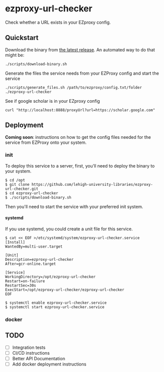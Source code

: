 # ezproxy-url-checker

Check whether a URL exists in your EZproxy config.

## Quickstart

Download the binary from [the latest release](https://github.com/lehigh-university-libraries/ezproxy-url-checker/releases/latest). An automated way to do that might be:

```
./scripts/download-binary.sh
```

Generate the files the service needs from your EZProxy config and start the service

```
./scripts/generate_files.sh /path/to/ezproxy/config.txt/folder
./ezproxy-url-checker
```

See if google scholar is in your EZproxy config

```
curl "http://localhost:8888/proxyUrl?url=https://scholar.google.com"
```


## Deployment

**Coming soon**: instructions on how to get the config files needed for the service from EZProxy onto your system.

### init

To deploy this service to a server, first, you'll need to deploy the binary to your system.

```
$ cd /opt
$ git clone https://github.com/lehigh-university-libraries/ezproxy-url-checker.git
$ cd ezproxy-url-checker
$ ./scripts/download-binary.sh
```

Then you'll need to start the service with your preferred init system.

#### systemd

If you use systemd, you could create a unit file for this service. 

```
$ cat << EOF >/etc/systemd/system/ezproxy-url-checker.service
[Install]
WantedBy=multi-user.target

[Unit]
Description=ezproxy-url-checker
After=gcr-online.target

[Service]
WorkingDirectory=/opt/ezproxy-url-checker
Restart=on-failure
RestartSec=30s
ExecStart=/opt/ezproxy-url-checker/ezproxy-url-checker
EOF

$ systemctl enable ezproxy-url-checker.service
$ systemctl start ezproxy-url-checker.service
```

### docker

## TODO

- [ ] Integration tests
- [ ] CI/CD instructions
- [ ] Better API Documentation
- [ ] Add docker deployment instructions
